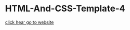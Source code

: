 # HTML-And-CSS-Template-4

[click hear go to website ](https://taha-abdelmonim.github.io/HTML-And-CSS-Template-4/)
